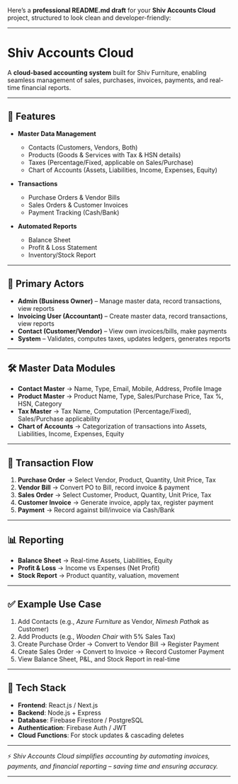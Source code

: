 Here’s a **professional README.md draft** for your **Shiv Accounts Cloud** project, structured to look clean and developer-friendly:

---

# Shiv Accounts Cloud

A **cloud-based accounting system** built for Shiv Furniture, enabling seamless management of sales, purchases, invoices, payments, and real-time financial reports.

---

## 🚀 Features

* **Master Data Management**

  * Contacts (Customers, Vendors, Both)
  * Products (Goods & Services with Tax & HSN details)
  * Taxes (Percentage/Fixed, applicable on Sales/Purchase)
  * Chart of Accounts (Assets, Liabilities, Income, Expenses, Equity)

* **Transactions**

  * Purchase Orders & Vendor Bills
  * Sales Orders & Customer Invoices
  * Payment Tracking (Cash/Bank)

* **Automated Reports**

  * Balance Sheet
  * Profit & Loss Statement
  * Inventory/Stock Report

---

## 👥 Primary Actors

* **Admin (Business Owner)** – Manage master data, record transactions, view reports
* **Invoicing User (Accountant)** – Create master data, record transactions, view reports
* **Contact (Customer/Vendor)** – View own invoices/bills, make payments
* **System** – Validates, computes taxes, updates ledgers, generates reports

---

## 🛠️ Master Data Modules

* **Contact Master** → Name, Type, Email, Mobile, Address, Profile Image
* **Product Master** → Product Name, Type, Sales/Purchase Price, Tax %, HSN, Category
* **Tax Master** → Tax Name, Computation (Percentage/Fixed), Sales/Purchase applicability
* **Chart of Accounts** → Categorization of transactions into Assets, Liabilities, Income, Expenses, Equity

---

## 🔄 Transaction Flow

1. **Purchase Order** → Select Vendor, Product, Quantity, Unit Price, Tax
2. **Vendor Bill** → Convert PO to Bill, record invoice & payment
3. **Sales Order** → Select Customer, Product, Quantity, Unit Price, Tax
4. **Customer Invoice** → Generate invoice, apply tax, register payment
5. **Payment** → Record against bill/invoice via Cash/Bank

---

## 📊 Reporting

* **Balance Sheet** → Real-time Assets, Liabilities, Equity
* **Profit & Loss** → Income vs Expenses (Net Profit)
* **Stock Report** → Product quantity, valuation, movement

---

## ✅ Example Use Case

1. Add Contacts (e.g., *Azure Furniture* as Vendor, *Nimesh Pathak* as Customer)
2. Add Products (e.g., *Wooden Chair* with 5% Sales Tax)
3. Create Purchase Order → Convert to Vendor Bill → Register Payment
4. Create Sales Order → Convert to Invoice → Record Customer Payment
5. View Balance Sheet, P\&L, and Stock Report in real-time

---

## 📌 Tech Stack

* **Frontend**: React.js / Next.js
* **Backend**: Node.js + Express
* **Database**: Firebase Firestore / PostgreSQL
* **Authentication**: Firebase Auth / JWT
* **Cloud Functions**: For stock updates & cascading deletes

---

⚡ *Shiv Accounts Cloud simplifies accounting by automating invoices, payments, and financial reporting – saving time and ensuring accuracy.*

---
